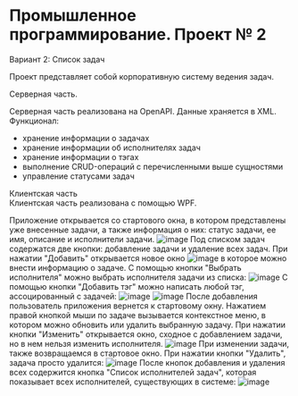 # Промышленное программирование. Проект № 2


 <summary>Вариант 2: Список задач</summary>

  Проект представляет собой корпоративную систему ведения задач. 
  
  <summary>Серверная часть.</summary> 
 
  Серверная часть реализована на OpenAPI. Данные храняется в XML. 
  Функционал: 
  - хранение информации о задачах
  - хранение информации об исполнителях задач
  - хранение информации о тэгах
  - выполнение CRUD-операций с перечисленными выше сущностями
  - управление статусами задач

 <summary>Клиентская часть</summary>
Клиентская часть реализована с помощью WPF.

Приложение открывается со стартового окна, в котором представлены уже внесенные задачи, а также информация о них: статус задачи, ее имя, описание и исполнители задачи. 
![image](https://user-images.githubusercontent.com/75686525/170934265-fe67b9e5-395e-4682-87e5-c17bfd911825.png)
Под списком задач содержатся две кнопки: добавление задачи и удаление всех задач.
При нажатии "Добавить" открывается новое окно
![image](https://user-images.githubusercontent.com/75686525/170935349-2f93673e-64a1-4b1e-b0ef-c8120d6ec2b4.png)
в которое можно внести информацию о задаче. С помощью кнопки "Выбрать исполнителя" можно выбрать исполнителя задачи из списка: 
![image](https://user-images.githubusercontent.com/75686525/170935613-681ef29d-b3ac-4683-8eb2-e9efa8065fb1.png)
С помощью кнопки "Добавить тэг" можно написать любой тэг, ассоцированный с задачей:
![image](https://user-images.githubusercontent.com/75686525/170935953-ba7f3cfd-f691-4774-8f87-3015cf32354f.png)
![image](https://user-images.githubusercontent.com/75686525/170935196-bfc9ea78-fc0e-4c4e-bb4a-8c036b0932bd.png)
После добавления пользователь приложения вернется к стартовому окну. 
Нажатием правой кнопкой мыши по задаче вызывается контекстное меню, в котором можно обновить или удалить выбранную задачу. 
При нажатии кнопки "Изменить" открывается окно, сходное с добавлением задачи, но в нем нельзя изменить исполнителя. 
![image](https://user-images.githubusercontent.com/75686525/170937123-06ab41a7-5866-4134-8aad-504d121d7cdb.png)
При изменении задачи, также возвращаемся в стартовое окно. 
При нажатии кнопки "Удалить", задача просто удалится: 
![image](https://user-images.githubusercontent.com/75686525/170937386-c2b3070d-cd39-4dce-9edf-c70bf06232fb.png)
После кнопок добавления и удаления всех содержится кнопка "Список исполнителей задач", которая показывает всех исполнителей, существующих в системе: 
![image](https://user-images.githubusercontent.com/75686525/170937670-dc966f20-e360-4241-a3df-2f6101a0d166.png)
